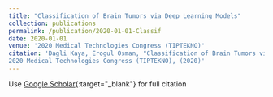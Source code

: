 ```yaml
---
title: "Classification of Brain Tumors via Deep Learning Models"
collection: publications
permalink: /publication/2020-01-01-Classif
date: 2020-01-01
venue: '2020 Medical Technologies Congress (TIPTEKNO)'
citation: 'Dagli Kaya, Erogul Osman, "Classification of Brain Tumors via Deep Learning Models"
2020 Medical Technologies Congress (TIPTEKNO), (2020)'
---
```

Use [Google Scholar](https://scholar.google.com/scholar?q=Classification+of+Brain+Tumors+via+Deep+Learning+Models){:target="_blank"} for full citation
